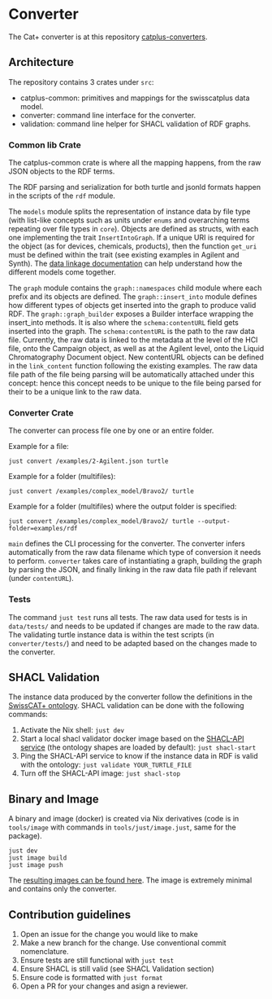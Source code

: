 # Converter

The Cat+ converter is at this repository [catplus-converters](https://github.com/sdsc-ordes/catplus-converters).

## Architecture
The repository contains 3 crates under `src`:
* catplus-common: primitives and mappings for the swisscatplus data model.
* converter: command line interface for the converter.
* validation: command line helper for SHACL validation of RDF graphs.
### Common lib Crate

The catplus-common crate is where all the mapping happens, from the raw JSON objects to the RDF terms.

The RDF parsing and serialization for both turtle and jsonld formats happen in the scripts of the `rdf` module. 

The `models` module splits the representation of instance data by file type (with list-like concepts such as units under `enums` and overarching terms repeating over file types in `core`). Objects are defined as structs, with each one implementing the trait `InsertIntoGraph`. If a unique URI is required for the object (as for devices, chemicals, products), then the function `get_uri` must be defined within the trait (see existing examples in Agilent and Synth). The [data linkage documentation](data-linkage.md) can help understand how the different models come together.

The `graph` module contains the `graph::namespaces` child module where each prefix and its objects are defined. The `graph::insert_into` module defines how different types of objects get inserted into the graph to produce valid RDF. The `graph::graph_builder` exposes a Builder interface wrapping the insert_into methods. It is also where the `schema:contentURL` field gets inserted into the graph. The `schema:contentURL` is the path to the raw data file. Currently, the raw data is linked to the metadata at the level of the HCI file, onto the Campaign object, as well as at the Agilent level, onto the Liquid Chromatography Document object. New contentURL objects can be defined in the `link_content` function following the existing examples. The raw data file path of the file being parsing will be automatically attached under this concept: hence this concept needs to be unique to the file being parsed for their to be a unique link to the raw data.

### Converter Crate

The converter can process file one by one or an entire folder.

Example for a file:

```just
just convert /examples/2-Agilent.json turtle
```

Example for a folder (multifiles):

```just
just convert /examples/complex_model/Bravo2/ turtle
```

Example for a folder (multifiles) where the output folder is specified:

```just
just convert /examples/complex_model/Bravo2/ turtle --output-folder=examples/rdf
```

`main` defines the CLI processing for the converter. The converter infers automatically from the raw data filename which type of conversion it needs to perform.
`converter` takes care of instantiating a graph, building the graph by parsing the JSON, and finally linking in the raw data file path if relevant (under `contentURL`).

### Tests

The command `just test` runs all tests. The raw data used for tests is in `data/tests/` and needs to be updated if changes are made to the raw data. The validating turtle instance data is within the test scripts (in `converter/tests/`) and need to be adapted based on the changes made to the converter.

## SHACL Validation

The instance data produced by the converter follow the definitions in the [SwissCAT+ ontology](https://github.com/sdsc-ordes/catplus-ontology). SHACL validation can be done with the following commands: 

1. Activate the Nix shell: `just dev`
2. Start a local shacl validator docker image based on the [SHACL-API service](ghcr.io/sdsc-ordes/shacl-api:develop) (the ontology shapes are loaded by default): `just shacl-start`
3. Ping the SHACL-API service to know if the instance data in RDF is valid with the ontology: `just validate YOUR_TURTLE_FILE`
4. Turn off the SHACL-API image: `just shacl-stop`

## Binary and Image

A binary and image (docker) is created via Nix derivatives (code is in `tools/image` with commands in `tools/just/image.just`, same for the package).

```just
just dev
just image build
just image push
```

The [resulting images can be found here](https://github.com/orgs/sdsc-ordes/packages/container/package/catplus-converters).
The image is extremely minimal and contains only the converter.

## Contribution guidelines

1. Open an issue for the change you would like to make
2. Make a new branch for the change. Use conventional commit nomenclature.
3. Ensure tests are still functional with `just test`
4. Ensure SHACL is still valid (see SHACL Validation section)
5. Ensure code is formatted with `just format`
6. Open a PR for your changes and asign a reviewer.

